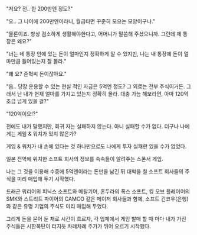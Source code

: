 "저요? 전.. 한 200만엔 정도?"

"오.. 그 나이에 200만엔이라니, 월급타면 꾸준히 모으는 모양이구나."

"물론이죠. 항상 검소하게 생활해야한다고, 어머니가 말씀해 주셨으니까. 그런데 제 통장은 왜요?"

"너는 네 통장 안에 있는 돈이 얼마인지 정확하게 알 수 있지만, 나는 내 통장에 돈이 얼마만큼 들어있는지 잘 몰라."

"왜 요? 준혁씨 돈이잖아요."

"음.. 당장 운용할 수 있는 현실 적인 자금은 5억엔 정도? 그 외로는 전부 주식이거든. 그래서 난 내가 현재 얼마를 가지고 있는지 정확히 몰라. 대충 가늠 해보라면, 아마 120억 조금 넘게 있을 걸?"

"120억이요!?"

전에도 내가 말했지만, 회귀 자는 실패하지 않는다. 아니 실패할 수가 없다. 더구나 나에게는 게임 & 워치가 있지 않은가?

게임 & 워치가 내 손에 있다는 것 하나만으로도 나에게 투자 실패란 있을 수가 없었다.

일본 전역에 위치한 소프트 회사의 정보를 속속들이 알려주는 스폰서 게임.

나는 그 것을 이용해 수중에 5억엔이라는 돈만을 남긴 뒤 대박을 칠 소프트 회사들의 주식을 미리 매입해 두기 시작했다.

드래곤 워리어의 피닉스 소프트와 메탈기어, 혼두라의 폭스 소프트, 킹 오브 플레이어의 SMK와 스트리트 파이어의 CAMCO 같은 메이저 회사들과 함께, 소프트 긴코우(은행)와 같은 유명 기업의 주식도 미리 매입해 두었다.

그리게 돈을 묻어 둔 채로 시간이 흐르자, 각 업체에서 게임 발매 할 때 마다 내가 가진 주식들은 시한폭탄이 터지듯 차례차례 주가가 뛰어 오르기 시작했다.